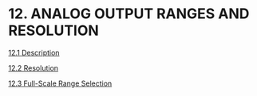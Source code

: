 # 12. ANALOG OUTPUT RANGES AND RESOLUTION

[       12.1 Description ](12.1-description.md)

[       12.2 Resolution ](12.2-resolution.md)

[       12.3 Full-Scale Range Selection ](12.3-full-scale-range-selection.md)

